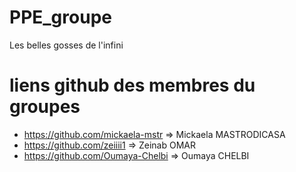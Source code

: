 # PPE_groupe
Les belles gosses de l'infini
# liens github des membres du groupes 
- https://github.com/mickaela-mstr => Mickaela MASTRODICASA
- https://github.com/zeiiii1 => Zeinab OMAR 
- https://github.com/Oumaya-Chelbi => Oumaya CHELBI
